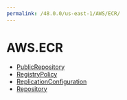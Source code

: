 ```yaml
---
permalink: /48.0.0/us-east-1/AWS/ECR/
---
```


# AWS.ECR



* [PublicRepository](PublicRepository.md)
* [RegistryPolicy](RegistryPolicy.md)
* [ReplicationConfiguration](ReplicationConfiguration.md)
* [Repository](Repository.md)